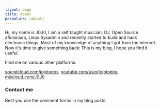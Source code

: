 ```yaml
---
layout: page
title: About
permalink: /about/
---
```


Hi, my name is J0J0, I am a self taught musician, DJ, Open Source aficionado, Linux Sysadmin and recently started to build and hack electronic things. Most of my knowledge of anything I got from the internet. Now it&#39;s time to give something back: This is my blog, I hope you find it useful.

Find me on various other platforms:

[soundcloud.com/jojotodos](http://soundcloud.com/jojotodos), [youtube.com/user/jojotodos](http://youtube.com/user/jojotodos), [mixcloud.com/J0J0](http://mixcloud.com/J0J0)

### Contact me

Best you use the comment forms in my blog posts.
